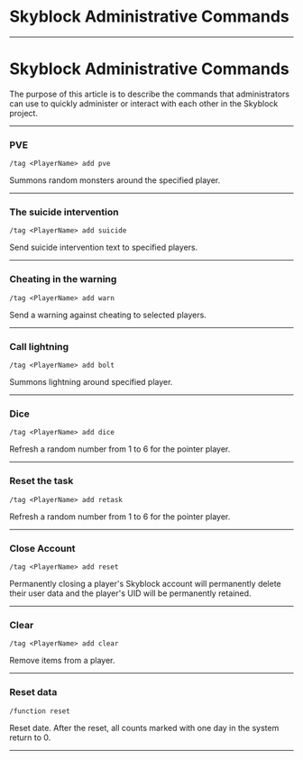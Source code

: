 # Skyblock Administrative Commands

---

# Skyblock Administrative Commands

The purpose of this article is to describe the commands that administrators can use to quickly administer or interact with each other in the Skyblock project.

---

### PVE

```纯文本
/tag <PlayerName> add pve
```


Summons random monsters around the specified player.

---

### The suicide intervention

```纯文本
/tag <PlayerName> add suicide
```


Send suicide intervention text to specified players.

---

### Cheating in the warning

```纯文本
/tag <PlayerName> add warn
```


Send a warning against cheating to selected players.

---

### Call lightning

```纯文本
/tag <PlayerName> add bolt
```


Summons lightning around specified player.

---

### Dice

```纯文本
/tag <PlayerName> add dice
```


Refresh a random number from 1 to 6 for the pointer player.

---

### Reset the task

```纯文本
/tag <PlayerName> add retask
```


Refresh a random number from 1 to 6 for the pointer player.

---

### Close Account

```纯文本
/tag <PlayerName> add reset
```


Permanently closing a player's Skyblock account will permanently delete their user data and the player's UID will be permanently retained.

---

### Clear

```纯文本
/tag <PlayerName> add clear
```


Remove items from a player.

---

### Reset data

```纯文本
/function reset
```


Reset date. After the reset, all counts marked with one day in the system return to 0.

---



